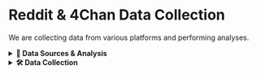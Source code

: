 # Reddit & 4Chan Data Collection

We are collecting data from various platforms and performing analyses.

<details>
<summary><b>🚀 Data Sources & Analysis</b></summary>

- **Reddit API:** Data is collected from Reddit's API.
  
- **4Chan API:** Data from 4Chan's API is also gathered.
  
- **PostgreSQL Database:** The collected data is stored in a PostgreSQL database.
  
- **Analysis:** We conduct both sentimental and competitive analyses on the stored data.
  
- **Backend Daemon:** A backend daemon is employed to fetch data from the APIs.

- **Scheduler:** We utilize Faktory as our scheduler.

</details>

<details>
<summary><b>🛠️ Data Collection </b></summary>

- **Directory Navigation:**  
  Navigate to the directory containing `manage.py`:  
  `cd path/to/manage.py`

- **Reddit Data Collection:**  
  `python manage.py reddit_data_collection`

- **4Chan Data Collection:**  
  `python manage.py 4chan_data_collection`

- **Job Scheduling:**  
  Initialize and run the job queue:  
  `python init_enqueue.py`
  `python worker.py`


- **Faktory Web Interface:**  
Observe the Faktory dashboard at [http://localhost:7420/](http://localhost:7420/)


<summary><b>🛠️ Moderate Hate Speech Analysis </b></summary>
